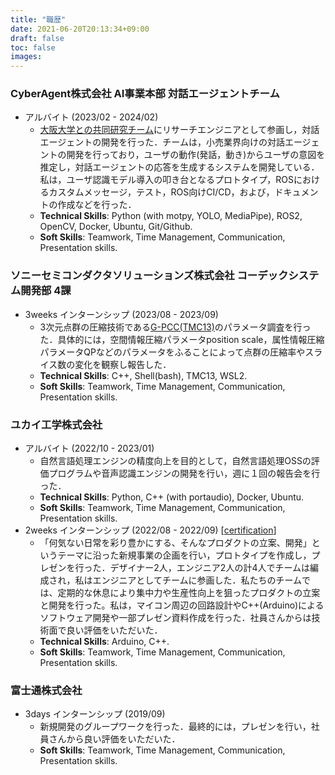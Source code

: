 ```yaml
---
title: "職歴"
date: 2021-06-20T20:13:34+09:00
draft: false
toc: false
images:
---
```




### CyberAgent株式会社 AI事業本部 対話エージェントチーム
- アルバイト (2023/02 - 2024/02)
    - [大阪大学との共同研究チーム](http://www.frontier.sangaku.es.osaka-u.ac.jp/)にリサーチエンジニアとして参画し，対話エージェントの開発を行った．チームは，小売業界向けの対話エージェントの開発を行っており，ユーザの動作(発話，動き)からユーザの意図を推定し，対話エージェントの応答を生成するシステムを開発している．私は，ユーザ認識モデル導入の叩き台となるプロトタイプ，ROSにおけるカスタムメッセージ，テスト，ROS向けCI/CD，および，ドキュメントの作成などを行った．
    - **Technical Skills**: Python (with motpy, YOLO, MediaPipe), ROS2, OpenCV, Docker, Ubuntu, Git/Github.
    - **Soft Skills**: Teamwork, Time Management, Communication, Presentation skills.

### ソニーセミコンダクタソリューションズ株式会社 コーデックシステム開発部 4課
- 3weeks インターンシップ (2023/08 - 2023/09)
    - 3次元点群の圧縮技術である[G-PCC(TMC13)](https://github.com/MPEGGroup/mpeg-pcc-tmc13)のパラメータ調査を行った．具体的には，空間情報圧縮パラメータposition scale，属性情報圧縮パラメータQPなどのパラメータをふることによって点群の圧縮率やスライス数の変化を観察し報告した．
    - **Technical Skills**: C++, Shell(bash), TMC13, WSL2.
    - **Soft Skills**: Teamwork, Time Management, Communication, Presentation skills.

### ユカイ工学株式会社
- アルバイト (2022/10 - 2023/01)
    - 自然言語処理エンジンの精度向上を目的として，自然言語処理OSSの評価プログラムや音声認識エンジンの開発を行い，週に１回の報告会を行った．
    - **Technical Skills**: Python, C++ (with portaudio), Docker, Ubuntu.
    - **Soft Skills**: Teamwork, Time Management, Communication, Presentation skills.
- 2weeks インターンシップ (2022/08 - 2022/09) [[certification](https://drive.google.com/file/d/1uPwK-W0BH1AOdSANKuN6pblFqbDV9emS/view?usp=sharing)]
    - 「何気ない日常を彩り豊かにする、そんなプロダクトの立案、開発」というテーマに沿った新規事業の企画を行い，プロトタイプを作成し，プレゼンを行った．デザイナー2人，エンジニア2人の計4人でチームは編成され，私はエンジニアとしてチームに参画した．私たちのチームでは、定期的な休息により集中力や生産性向上を狙ったプロダクトの立案と開発を行った。私は，マイコン周辺の回路設計やC++(Arduino)によるソフトウェア開発や一部プレゼン資料作成を行った．社員さんからは技術面で良い評価をいただいた．
    - **Technical Skills**: Arduino, C++.
    - **Soft Skills**: Teamwork, Time Management, Communication, Presentation skills.

### 富士通株式会社
- 3days インターンシップ (2019/09)
    - 新規開発のグループワークを行った．最終的には，プレゼンを行い，社員さんから良い評価をいただいた．
    - **Soft Skills**: Teamwork, Time Management, Communication, Presentation skills.

<!-- 
&nbsp;
# 🧑‍💻 Activities
---

### enPiTにおけるバックエンド開発
- Aug 2023
- 文部科学省が実施する授業(enPiT)において，新学期に買う教科書が高いという課題から，筑波大生限定の教科書取引アプリケーションを開発しました．このアプリケーションはWebアプリとしてデプロイされています．開発人数は6人で，私はバックエンド(Flask, CI/CD, GCP, Firebase)の実装と，スクラムマスターとしてチームのプロジェクトマネジメントを行いました．
- [Site](https://itf-database-b9026.an.r.appspot.com/)
- [GitHub](https://github.com/enpitut2023/ITF)

### 学部卒業研究
- Feb 2023
- 「3次元点群における動的物体の検出精度向上手法の開発」というテーマで，3次元点群のモーションブラー除去を行うことで動的物体の検出精度を向上させる手法の開発を行った．私は，Pythonで3次元点群処理のフィルタの実装や，ROSによる評価プログラムの実装，LaTeXによる論文作成，共同研究者との英語・日本語でのコミュニケーションを行った．
- **Technical Skills**: Python (with Open3D, Numpy, Pandas, Jupyter Notebook, K3D, etc.), ROS1, Ubuntu, Git/Github, LaTeX.
- **Soft Skills**: Time Management, Presentation skills.
- [研究室](https://www.itami-robot-research.net/)

### `優秀賞` 技育展2022 開発スキル支援部門 参加
- Sep 2022
- 「RESTuino」というソフトウェアの開発を行った．RESTuinoは，ArduinoのGPIOをREST APIによって対話的に操作可能にするソフトウェアである．私は，このソフトウェアの企画，C++(PlatformIO)によるマイコン上へのREST API実装，プレゼンをほぼすべて1人で行った．結果として開発スキル支援部門で**優秀賞**を受賞した．
- **Technical Skills**: PlatformIO, Arduino, C++, Python, Git/Github.
- **Soft Skills**: Time Management, Presentation skills.
- [記事(日本語)](https://zenn.dev/ninzin/articles/5c859a0bfc1ee6)
- [GitHub](https://github.com/takeyamayuki/RESTuino)


### `優秀賞` 技育展2021 開発スキル支援部門 参加
- Oct 2021
- 「NonMouse」というソフトウェアの開発を行った．NonMouseはマウスを使わずに，webカメラから手の動きを認識してコンピュータを操作することができるソフトウェアである．私は，このソフトウェアの企画，Python(OpenCV, MediaPipe)による画像処理プログラムの実装，プレゼンをほぼすべて1人で行った．メンターの方のアドバイスを参考にしつつさらに改良を施し，結果として開発スキル支援部門で**優秀賞**を受賞した．更には，Zennに投稿したところWeekly Topの記事にも選ばれた．
- **Technical Skills**: Python (with OpenCV, MediaPipe, Numpy, Tkinter), Ubuntu, Git/Github.
- **Soft Skills**: Time Management, Presentation skills, Communication.
- [記事(日本語)](https://zenn.dev/ninzin/articles/94b05fdb9edf53)
- [GitHub](https://github.com/takeyamayuki/NonMouse)

### `全国5位` ロボカップジュニア サッカーライトウェイト ジャパンオープン/関東ブロック/茨城ノード 参加
- Mar 2017
- 2台の完全自律型ロボット同士でサッカーの試合をする大会であるロボカップジュニアサッカーにおいて，主にロボットのハードウェアの設計開発を行った．チームは２人で編成され，私は，ロボットの機構設計(123D Design)，回路・基板設計(KiCad)を行った．また，ロボットのプログラミングはC++(Arduino)を用いて２人で行った．およそ3年間にわたってロボットの設計開発を行い，全国大会では**全国5位**に入賞した．ポスターによるプレゼンテーションも行っている．
- **Technical Skills**: Arduino, C++, 3DCAD, KiCad, Sensors(IMU, Ultrasonic sensor, Infrared sensor).
- **Soft Skills**: Teamwork, Time Management, Communication, Presentation skills.
- [動画](https://www.youtube.com/embed/YSenTVdDd-s)
- [まとめ記事(日本語)](https://note.com/spinach_egg/n/n5938fe6f424b)
- [基板データ(GitHub)](https://github.com/takeyamayuki/RCJ_Japan_Soccer2017_Board)

### `優秀賞` 千葉大学 第10回高校生理科研究発表会 参加
- Oct 2016
- 「自律型サッカーロボットの開発」という題で，ロボカップジュニアサッカーにおける自律型ロボットの開発について発表した．これは，前述のロボカップジュニアにおけるロボットの設計開発をまとめたものである．結果として，理科研究発表会で**優秀賞**を受賞した．
- [受賞者一覧](https://www.cfs.chiba-u.jp/koudai-renkei/event/history/2016/10jusyou.pdf)
 -->
